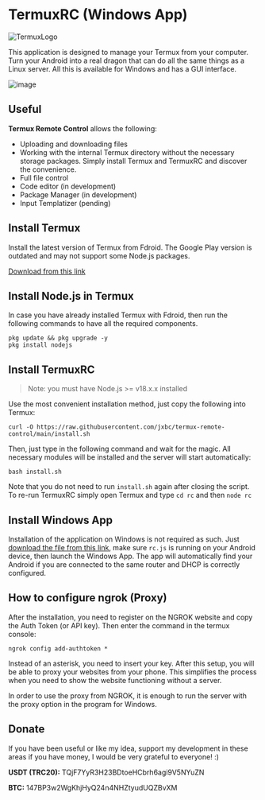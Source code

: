 # TermuxRC (Windows App)

![TermuxLogo](https://play-lh.googleusercontent.com/m3oqSZCwmitiZ-Im-CQu_rqT5eLHilOp5IudBynv3COJUumFzuQaP2dgTDxRL_03f4x2=w240-h480-rw)

This application is designed to manage your Termux from your computer. Turn your Android into a real dragon that can do all the same things as a Linux server. All this is available for Windows and has a GUI interface.

![image](https://github.com/jxbc/termux-remote-control/assets/30753109/00d7c3a0-b548-456c-b9be-ea0501a3beb3)


## Useful

**Termux Remote Control** allows the following:
- Uploading and downloading files
- Working with the internal Termux directory without the necessary storage packages. Simply install Termux and TermuxRC and discover the convenience.
- Full file control
- Code editor (in development)
- Package Manager (in development)
- Input Templatizer (pending)

## Install Termux
Install the latest version of Termux from Fdroid. The Google Play version is outdated and may not support some Node.js packages.

[Download from this link](https://f-droid.org/ru/packages/com.termux/)

## Install Node.js in Termux
In case you have already installed Termux with Fdroid, then run the following commands to have all the required components.

    pkg update && pkg upgrade -y
    pkg install nodejs

## Install TermuxRC

> Note: you must have Node.js >= v18.x.x installed

Use the most convenient installation method, just copy the following into Termux:

    curl -O https://raw.githubusercontent.com/jxbc/termux-remote-control/main/install.sh
Then, just type in the following command and wait for the magic. All necessary modules will be installed and the server will start automatically:

    bash install.sh
Note that you do not need to run `install.sh` again after closing the script. To re-run TermuxRC simply open Termux and type `cd rc` and then `node rc`

## Install Windows App

Installation of the application on Windows is not required as such. Just [download the file from this link](https://github.com/jxbc/termux-remote-control/releases), make sure `rc.js` is running on your Android device, then launch the Windows App. The app will automatically find your Android if you are connected to the same router and DHCP is correctly configured.

## How to configure ngrok (Proxy)
After the installation, you need to register on the NGROK website and copy the Auth Token (or API key). Then enter the command in the termux console:

    ngrok config add-authtoken *

Instead of an asterisk, you need to insert your key. After this setup, you will be able to proxy your websites from your phone. This simplifies the process when you need to show the website functioning without a server.

In order to use the proxy from NGROK, it is enough to run the server with the proxy option in the program for Windows.

## Donate

If you have been useful or like my idea, support my development in these areas if you have money, I would be very grateful to everyone! :)

**USDT (TRC20):** TQjF7YyR3H23BDtoeHCbrh6agi9V5NYuZN

**BTC:** 147BP3w2WgKhjHyQ24n4NHZtyudUQZBvXM
